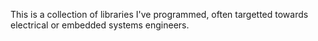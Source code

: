 This is a collection of libraries I've programmed, often targetted towards electrical or embedded systems engineers.
